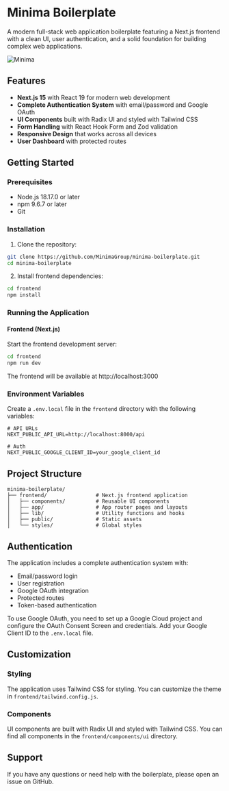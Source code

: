# Minima Boilerplate

A modern full-stack web application boilerplate featuring a Next.js frontend with a clean UI, user authentication, and a solid foundation for building complex web applications.

![Minima](frontend/public/images/minima-crane.png)

## Features

- **Next.js 15** with React 19 for modern web development
- **Complete Authentication System** with email/password and Google OAuth
- **UI Components** built with Radix UI and styled with Tailwind CSS
- **Form Handling** with React Hook Form and Zod validation
- **Responsive Design** that works across all devices
- **User Dashboard** with protected routes

## Getting Started

### Prerequisites

- Node.js 18.17.0 or later
- npm 9.6.7 or later
- Git

### Installation

1. Clone the repository:

```bash
git clone https://github.com/MinimaGroup/minima-boilerplate.git
cd minima-boilerplate
```

2. Install frontend dependencies:

```bash
cd frontend
npm install
```

### Running the Application

#### Frontend (Next.js)

Start the frontend development server:

```bash
cd frontend
npm run dev
```

The frontend will be available at http://localhost:3000

### Environment Variables

Create a `.env.local` file in the `frontend` directory with the following variables:

```
# API URLs
NEXT_PUBLIC_API_URL=http://localhost:8000/api

# Auth
NEXT_PUBLIC_GOOGLE_CLIENT_ID=your_google_client_id
```

## Project Structure

```
minima-boilerplate/
├── frontend/                # Next.js frontend application
│   ├── components/          # Reusable UI components
│   ├── app/                 # App router pages and layouts
│   ├── lib/                 # Utility functions and hooks
│   ├── public/              # Static assets
│   └── styles/              # Global styles
```

## Authentication

The application includes a complete authentication system with:

- Email/password login
- User registration
- Google OAuth integration
- Protected routes
- Token-based authentication

To use Google OAuth, you need to set up a Google Cloud project and configure the OAuth Consent Screen and credentials. Add your Google Client ID to the `.env.local` file.

## Customization

### Styling

The application uses Tailwind CSS for styling. You can customize the theme in `frontend/tailwind.config.js`.

### Components

UI components are built with Radix UI and styled with Tailwind CSS. You can find all components in the `frontend/components/ui` directory.

## Support

If you have any questions or need help with the boilerplate, please open an issue on GitHub.
